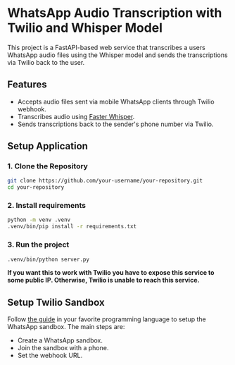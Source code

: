 # WhatsApp Audio Transcription with Twilio and Whisper Model

This project is a FastAPI-based web service that transcribes a users WhatsApp
audio files using the Whisper model and sends the transcriptions via Twilio back
to the user.

## Features

- Accepts audio files sent via mobile WhatsApp clients through Twilio webhook.
- Transcribes audio using [Faster Whisper](https://github.com/SYSTRAN/faster-whisper).
- Sends transcriptions back to the sender's phone number via Twilio.

## Setup Application

### 1. Clone the Repository

```bash
git clone https://github.com/your-username/your-repository.git
cd your-repository
```

### 2. Install requirements

```bash
python -m venv .venv
.venv/bin/pip install -r requirements.txt
```

### 3. Run the project

```bash
.venv/bin/python server.py
```
**If you want this to work with Twilio you have to expose this service to some
public IP. Otherwise, Twilio is unable to reach this service.**

## Setup Twilio Sandbox

Follow [the guide](https://www.twilio.com/docs/whatsapp/sandbox) in your
favorite programming language to setup the WhatsApp sandbox. The main steps are:

- Create a WhatsApp sandbox.
- Join the sandbox with a phone.
- Set the webhook URL.
